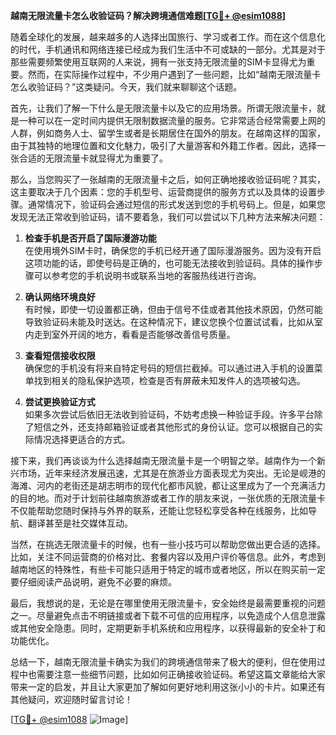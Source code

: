 **越南无限流量卡怎么收验证码？解决跨境通信难题[[TG💪+ @esim1088](https://t.me/s/esim1088)]**

随着全球化的发展，越来越多的人选择出国旅行、学习或者工作。而在这个信息化的时代，手机通讯和网络连接已经成为我们生活中不可或缺的一部分。尤其是对于那些需要频繁使用互联网的人来说，拥有一张支持无限流量的SIM卡显得尤为重要。然而，在实际操作过程中，不少用户遇到了一些问题，比如“越南无限流量卡怎么收验证码？”这类疑问。今天，我们就来聊聊这个话题。

首先，让我们了解一下什么是无限流量卡以及它的应用场景。所谓无限流量卡，就是一种可以在一定时间内提供无限制数据流量的服务。它非常适合经常需要上网的人群，例如商务人士、留学生或者是长期居住在国外的朋友。在越南这样的国家，由于其独特的地理位置和文化魅力，吸引了大量游客和外籍工作者。因此，选择一张合适的无限流量卡就显得尤为重要了。

那么，当您购买了一张越南的无限流量卡之后，如何正确地接收验证码呢？其实，这主要取决于几个因素：您的手机型号、运营商提供的服务方式以及具体的设置步骤。通常情况下，验证码会通过短信的形式发送到您的手机号码上。但是，如果您发现无法正常收到验证码，请不要着急，我们可以尝试以下几种方法来解决问题：

1. **检查手机是否开启了国际漫游功能**  
   在使用境外SIM卡时，确保您的手机已经开通了国际漫游服务。因为没有开启这项功能的话，即使号码是正确的，也可能无法接收到验证码。具体的操作步骤可以参考您的手机说明书或联系当地的客服热线进行咨询。

2. **确认网络环境良好**  
   有时候，即使一切设置都正确，但由于信号不佳或者其他技术原因，仍然可能导致验证码未能及时送达。在这种情况下，建议您换个位置试试看，比如从室内走到室外开阔的地方，看看是否能够改善信号质量。

3. **查看短信接收权限**  
   确保您的手机没有将来自特定号码的短信拦截掉。可以通过进入手机的设置菜单找到相关的隐私保护选项，检查是否有屏蔽未知发件人的选项被勾选。

4. **尝试更换验证方式**  
   如果多次尝试后依旧无法收到验证码，不妨考虑换一种验证手段。许多平台除了短信之外，还支持邮箱验证或者其他形式的身份认证。您可以根据自己的实际情况选择更适合的方式。

接下来，我们再谈谈为什么选择越南无限流量卡是一个明智之举。越南作为一个新兴市场，近年来经济发展迅速，尤其是在旅游业方面表现尤为突出。无论是岘港的海滩、河内的老街还是胡志明市的现代化都市风貌，都让这里成为了一个充满活力的目的地。而对于计划前往越南旅游或者工作的朋友来说，一张优质的无限流量卡不仅能帮助您随时保持与外界的联系，还能让您轻松享受各种在线服务，比如导航、翻译甚至是社交媒体互动。

当然，在挑选无限流量卡的时候，也有一些小技巧可以帮助您做出更合适的选择。比如，关注不同运营商的价格对比、套餐内容以及用户评价等信息。此外，考虑到越南地区的特殊性，有些卡可能只适用于特定的城市或者地区，所以在购买前一定要仔细阅读产品说明，避免不必要的麻烦。

最后，我想说的是，无论是在哪里使用无限流量卡，安全始终是最需要重视的问题之一。尽量避免点击不明链接或者下载不可信的应用程序，以免造成个人信息泄露或其他安全隐患。同时，定期更新手机系统和应用程序，以获得最新的安全补丁和功能优化。

总结一下，越南无限流量卡确实为我们的跨境通信带来了极大的便利，但在使用过程中也需要注意一些细节问题，比如如何正确接收验证码。希望这篇文章能给大家带来一定的启发，并且让大家更加了解如何更好地利用这张小小的卡片。如果还有其他疑问，欢迎随时留言讨论！

[[TG💪+ @esim1088](https://t.me/s/esim1088) ![Image](https://i.postimg.cc/4NQfJmqS/Snipaste-2025-05-13-00-14-12.png)]